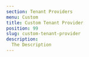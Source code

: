 ```yaml
---
section: Tenant Providers
menu: Custom
title: Custom Tenant Provider
position: 99
slug: custom-tenant-provider
description: 
  The Description
---
```

